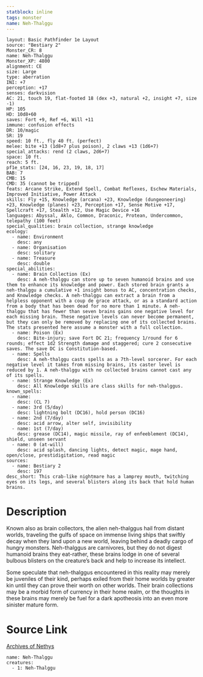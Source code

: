```yaml
---
statblock: inline
tags: monster
name: Neh-Thalggu
---
```

```statblock
layout: Basic Pathfinder 1e Layout
source: "Bestiary 2"
Monster_CR: 8
name: Neh-Thalggu
Monster_XP: 4800
alignment: CE
size: Large
type: aberration
INI: +7
perception: +17
senses: darkvision
AC: 21, touch 19, flat-footed 18 (dex +3, natural +2, insight +7, size -1)
HP: 105
HD: 10d8+60
saves: Fort +9, Ref +6, Will +11
immune: confusion effects
DR: 10/magic
SR: 19
speed: 10 ft., fly 40 ft. (perfect)
melee: bite +13 (1d8+7 plus poison), 2 claws +13 (1d6+7)
special_attacks: rend (2 claws, 2d6+7)
space: 10 ft.
reach: 5 ft.
pf1e_stats: [24, 16, 23, 19, 18, 17]
BAB: 7
CMB: 15
CMD: 35 (cannot be tripped)
feats: Arcane Strike, Extend Spell, Combat Reflexes, Eschew Materials, Improved Initiative, Power Attack
skills: Fly +15, Knowledge (arcana) +23, Knowledge (dungeoneering) +23, Knowledge (planes) +23, Perception +17, Sense Motive +17, Spellcraft +17, Stealth +12, Use Magic Device +16
languages: Abyssal, Aklo, Common, Draconic, Protean, Undercommon, telepathy (100 feet)
special_qualities: brain collection, strange knowledge
ecology:
  - name: Environment
    desc: any
  - name: Organisation
    desc: solitary
  - name: Treasure
    desc: double
special_abilities:
  - name: Brain Collection (Ex)
    desc: A neh-thalggu can store up to seven humanoid brains and use them to enhance its knowledge and power. Each stored brain grants a neh-thalggu a cumulative +1 insight bonus to AC, concentration checks, and Knowledge checks. A neh-thalggu can extract a brain from a helpless opponent with a coup de grace attack, or as a standard action from a body that has been dead for no more than 1 minute. A neh-thalggu that has fewer than seven brains gains one negative level for each missing brain. These negative levels can never become permanent, but they can only be removed by replacing one of its collected brains. The stats presented here assume a monster with a full collection.
  - name: Poison (Ex)
    desc: Bite-injury; save Fort DC 21; frequency 1/round for 6 rounds; effect 1d2 Strength damage and staggered; cure 2 consecutive saves. The save DC is Constitution-based.
  - name: Spells
    desc: A neh-thalggu casts spells as a 7th-level sorcerer. For each negative level it takes from missing brains, its caster level is reduced by 1. A neh-thalggu with no collected brains cannot cast any of its spells.
  - name: Strange Knowledge (Ex)
    desc: All Knowledge skills are class skills for neh-thalggus.
known_spells:
  - name:
    desc: (CL 7)
  - name: 3rd (5/day)
    desc: lightning bolt (DC16), hold person (DC16)
  - name: 2nd (7/day)
    desc: acid arrow, alter self, invisibility
  - name: 1st (7/day)
    desc: grease (DC14), magic missile, ray of enfeeblement (DC14), shield, unseen servant
  - name: 0 (at-will)
    desc: acid splash, dancing lights, detect magic, mage hand, open/close, prestidigitation, read magic
sources:
  - name: Bestiary 2
    desc: 197
desc_short: This crab-like nightmare has a lamprey mouth, twitching eyes on its legs, and several blisters along its back that hold human brains.
```
# Description
Known also as brain collectors, the alien neh-thalggus hail from distant worlds, traveling the gulfs of space on immense living ships that swiftly decay when they land upon a new world, leaving behind a deadly cargo of hungry monsters. Neh-thalggus are carnivores, but they do not digest humanoid brains they eat-rather, these brains lodge in one of several bulbous blisters on the creature’s back and help to increase its intellect.

Some speculate that neh-thalggus encountered in this reality may merely be juveniles of their kind, perhaps exiled from their home worlds by greater kin until they can prove their worth on other worlds. Their brain collections may be a morbid form of currency in their home realm, or the thoughts in these brains may merely be fuel for a dark apotheosis into an even more sinister mature form.
# Source Link
[Archives of Nethys](https://aonprd.com/MonsterDisplay.aspx?ItemName=Neh-Thalggu)
```encounter-table
name: Neh-Thalggu
creatures:
  - 1: Neh-Thalggu
```
